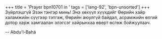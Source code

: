 +++
title = 'Prayer bpn10701 in '
tags = ['lang-92', 'bpn-unsorted']
+++
Зүйрлэшгүй Эзэн тэнгэр минь!  Энэ хөхүүл хүүхдийг Өөрийн хайр халамжийн сүүгээр тэтгэж, Өөрийн аюулгүй байдал, асрамжийн өлгий дотор харж хамгаалан элэгсэг хайрынхаа өвөрт өсгөж бойжуулаач.

-- Abdu'l-Bahá
